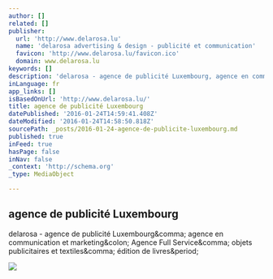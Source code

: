 ```yaml
---
author: []
related: []
publisher:
  url: 'http://www.delarosa.lu'
  name: 'delarosa advertising & design - publicité et communication'
  favicon: 'http://www.delarosa.lu/favicon.ico'
  domain: www.delarosa.lu
keywords: []
description: 'delarosa - agence de publicité Luxembourg, agence en communication et marketing: Agence Full Service, objets publicitaires et textiles, édition de livres.'
inLanguage: fr
app_links: []
isBasedOnUrl: 'http://www.delarosa.lu/'
title: agence de publicité Luxembourg
datePublished: '2016-01-24T14:59:41.408Z'
dateModified: '2016-01-24T14:58:50.818Z'
sourcePath: _posts/2016-01-24-agence-de-publicite-luxembourg.md
published: true
inFeed: true
hasPage: false
inNav: false
_context: 'http://schema.org'
_type: MediaObject

---
```

<article style=""><h1>agence de publicité Luxembourg</h1><p>delarosa - agence de publicité Luxembourg&amp;comma; agence en communication et marketing&amp;colon; Agence Full Service&amp;comma; objets publicitaires et textiles&amp;comma; édition de livres&amp;period;</p><img src="http://www.delarosa.lu/uploads/5/0/1/3/50139241/7763244_orig.jpg" /></article>